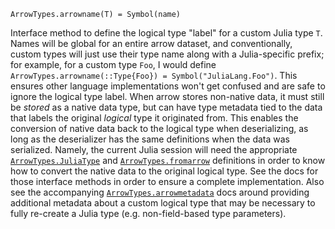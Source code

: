 ```
ArrowTypes.arrowname(T) = Symbol(name)
```

Interface method to define the logical type "label" for a custom Julia type `T`. Names will be global for an entire arrow dataset, and conventionally, custom types will just use their type name along with a Julia-specific prefix; for example, for a custom type `Foo`, I would define `ArrowTypes.arrowname(::Type{Foo}) = Symbol("JuliaLang.Foo")`. This ensures other language implementations won't get confused and are safe to ignore the logical type label. When arrow stores non-native data, it must still be *stored* as a native data type, but can have type metadata tied to the data that labels the original *logical* type it originated from. This enables the conversion of native data back to the logical type when deserializing, as long as the deserializer has the same definitions when the data was serialized. Namely, the current Julia session will need the appropriate [`ArrowTypes.JuliaType`](@ref) and [`ArrowTypes.fromarrow`](@ref) definitions in order to know how to convert the native data to the original logical type. See the docs for those interface methods in order to ensure a complete implementation. Also see the accompanying [`ArrowTypes.arrowmetadata`](@ref) docs around providing additional metadata about a custom logical type that may be necessary to fully re-create a Julia type (e.g. non-field-based type parameters).
